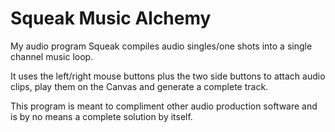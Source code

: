 # Squeak Music Alchemy
My audio program Squeak compiles audio singles/one shots into a single channel music loop.

It uses the left/right mouse buttons plus the two side buttons to attach audio clips, play them on the Canvas and generate a complete track.

This program is meant to compliment other audio production software and is by no means a complete solution by itself.
